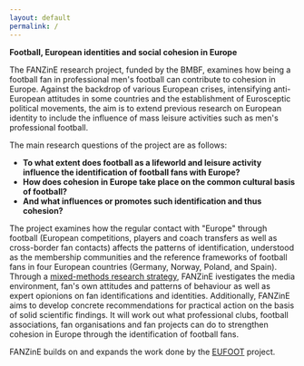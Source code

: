 ```yaml
---
layout: default
permalink: /
---
```

**Football, European identities and social cohesion in Europe**

The FANZinE research project, funded by the BMBF, examines how being a football fan in professional men's football can contribute to cohesion in Europe. Against the backdrop of various European crises, intensifying anti-European attitudes in some countries and the establishment of Eurosceptic political movements, the aim is to extend previous research on European identity to include the influence of mass leisure activities such as men's professional football.

The main research questions of the project are as follows:
- **To what extent does football as a lifeworld and leisure activity influence the identification of football fans with Europe?**
- **How does cohesion in Europe take place on the common cultural basis of football?**
- **And what influences or promotes such identification and thus cohesion?**

The project examines how the regular contact with "Europe" through football (European competitions, players and coach transfers as well as cross-border fan contacts) affects the patterns of identification, understood as the membership communities and the reference frameworks of football fans in four European countries (Germany, Norway, Poland, and Spain). Through a [mixed-methods research strategy](https://fanzine-research.github.io/research-strategy/), FANZinE ivestigates the media environment, fan's own attitudes and patterns of behaviour as well as expert opionions on fan identifications and identities. Additionally, FANZinE aims to develop concrete recommendations for practical action on the basis of solid scientific findings. It will work out what professional clubs, football associations, fan organisations and fan projects can do to strengthen cohesion in Europe through the identification of football fans.

FANZinE builds on and expands the work done by the [EUFOOT](https://eufoot.github.io/) project.
